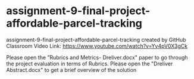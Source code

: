 # assignment-9-final-project-affordable-parcel-tracking
assignment-9-final-project-affordable-parcel-tracking created by GitHub Classroom
Video Link: https://www.youtube.com/watch?v=Yv4pV0X3gCk

Please open the "Rubrics and Metrics- Dreliver.docx" paper to go through the project evaluation in terms of Rubrics.
Please open the "Dreliver Abstract.docx" to get a brief overview of the solution

